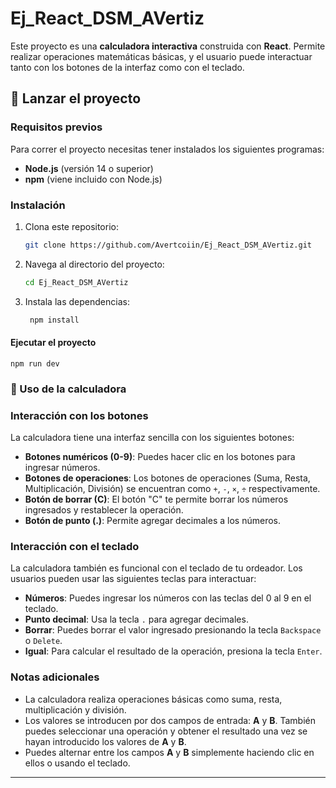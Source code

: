 # Ej_React_DSM_AVertiz

Este proyecto es una **calculadora interactiva** construida con **React**. Permite realizar operaciones matemáticas básicas, y el usuario puede interactuar tanto con los botones de la interfaz como con el teclado.

## 🚀 Lanzar el proyecto

### Requisitos previos

Para correr el proyecto necesitas tener instalados los siguientes programas:

- **Node.js** (versión 14 o superior)
- **npm** (viene incluido con Node.js)

### Instalación

1. Clona este repositorio:
   ```bash
   git clone https://github.com/Avertcoiin/Ej_React_DSM_AVertiz.git
   
2. Navega al directorio del proyecto:
   ```bash
   cd Ej_React_DSM_AVertiz

3. Instala las dependencias:
   ```bash
    npm install

#### Ejecutar el proyecto
    npm run dev

### 🧮 Uso de la calculadora

### Interacción con los botones

La calculadora tiene una interfaz sencilla con los siguientes botones:

- **Botones numéricos (0-9)**: Puedes hacer clic en los botones para ingresar números.
- **Botones de operaciones**: Los botones de operaciones (Suma, Resta, Multiplicación, División) se encuentran como `+`, `-`, `×`, `÷` respectivamente.
- **Botón de borrar (C)**: El botón "C" te permite borrar los números ingresados y restablecer la operación.
- **Botón de punto (.)**: Permite agregar decimales a los números.

### Interacción con el teclado

La calculadora también es funcional con el teclado de tu ordeador. Los usuarios pueden usar las siguientes teclas para interactuar:

- **Números**: Puedes ingresar los números con las teclas del 0 al 9 en el teclado.
- **Punto decimal**: Usa la tecla `.` para agregar decimales.
- **Borrar**: Puedes borrar el valor ingresado presionando la tecla `Backspace` o `Delete`.
- **Igual**: Para calcular el resultado de la operación, presiona la tecla `Enter`.

### Notas adicionales

- La calculadora realiza operaciones básicas como suma, resta, multiplicación y división.
- Los valores se introducen por dos campos de entrada: **A** y **B**. También puedes seleccionar una operación y obtener el resultado una vez se hayan introducido los valores de **A** y **B**.
- Puedes alternar entre los campos **A** y **B** simplemente haciendo clic en ellos o usando el teclado.

---

